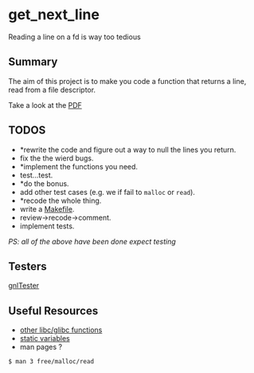 # get_next_line
Reading a line on a fd is way too tedious

## Summary
The aim of this project is to make you code a function that returns a line, read from a file descriptor.

Take a look at the [PDF](https://github.com/brkncookie/get_next_line/raw/bain4main/en.subject_8.pdf)

## TODOS

- *rewrite the code and figure out a way to null the lines you return.
- fix the the wierd bugs.
- *implement the functions you need.
- test...test.
- *do the bonus.
- add other test cases (e.g. we if fail to `malloc` or `read`).
- *recode the whole thing.
- write a [Makefile](https://www.gnu.org/software/make/manual/make.html).
- review->recode->comment.
- implement tests.


*PS: all of the above have been done expect testing*

## Testers

[gnlTester](https://github.com/Tripouille/gnlTester)

## Useful Resources

- [other libc/glibc functions](https://code.woboq.org/)
- [static variables](https://en.wikipedia.org/wiki/Static_variable)
- man pages ?
```shell
$ man 3 free/malloc/read
```
